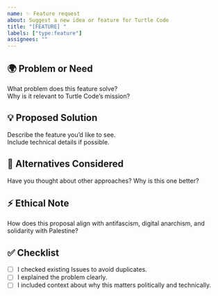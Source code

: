 ```yaml
---
name: ✨ Feature request
about: Suggest a new idea or feature for Turtle Code
title: "[FEATURE] "
labels: ["type:feature"]
assignees: ""
---
```


## 🌍 Problem or Need
What problem does this feature solve?  
Why is it relevant to Turtle Code’s mission?

## 💡 Proposed Solution
Describe the feature you’d like to see.  
Include technical details if possible.

## 🔀 Alternatives Considered
Have you thought about other approaches? Why is this one better?

## ⚡ Ethical Note
How does this proposal align with antifascism, digital anarchism, and solidarity with Palestine?

## ✅ Checklist
- [ ] I checked existing Issues to avoid duplicates.  
- [ ] I explained the problem clearly.  
- [ ] I included context about why this matters politically and technically.
